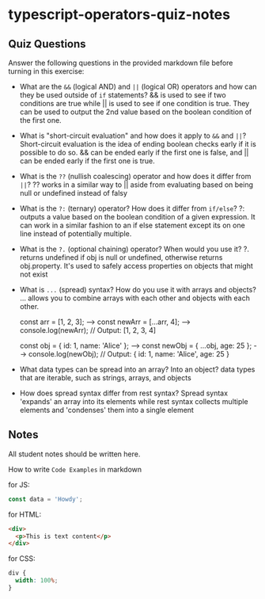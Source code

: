 # typescript-operators-quiz-notes

## Quiz Questions

Answer the following questions in the provided markdown file before turning in this exercise:

- What are the `&&` (logical AND) and `||` (logical OR) operators and how can they be used outside of `if` statements?
  && is used to see if two conditions are true while || is used to see if one condition is true.
  They can be used to output the 2nd value based on the boolean condition of the first one.

- What is "short-circuit evaluation" and how does it apply to `&&` and `||`?
  Short-circuit evaluation is the idea of ending boolean checks early if it is possible to do so. && can be ended early
  if the first one is false, and || can be ended early if the first one is true.

- What is the `??` (nullish coalescing) operator and how does it differ from `||`?
  ?? works in a similar way to || aside from evaluating based on being null or undefined instead of falsy

- What is the `?:` (ternary) operator? How does it differ from `if/else`?
  ?: outputs a value based on the boolean condition of a given expression. It can work in a similar fashion
  to an if else statement except its on one line instead of potentially multiple.

- What is the `?.` (optional chaining) operator? When would you use it?
  ?. returns undefined if obj is null or undefined, otherwise returns obj.property. It's used to safely access
  properties on objects that might not exist

- What is `...` (spread) syntax? How do you use it with arrays and objects?
  ... allows you to combine arrays with each other and objects with each other.

  const arr = [1, 2, 3]; --> const newArr = [...arr, 4]; --> console.log(newArr);
  // Output: [1, 2, 3, 4]

  const obj = { id: 1, name: 'Alice' }; --> const newObj = { ...obj, age: 25 }; --> console.log(newObj);
  // Output: { id: 1, name: 'Alice', age: 25 }

- What data types can be spread into an array? Into an object?
  data types that are iterable, such as strings, arrays, and objects

- How does spread syntax differ from rest syntax?
  Spread syntax 'expands' an array into its elements while rest syntax collects multiple elements and 'condenses' them
  into a single element

## Notes

All student notes should be written here.

How to write `Code Examples` in markdown

for JS:

```js
const data = 'Howdy';
```

for HTML:

```html
<div>
  <p>This is text content</p>
</div>
```

for CSS:

```css
div {
  width: 100%;
}
```
